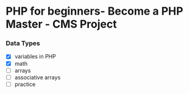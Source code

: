 # PHP for beginners- Become a PHP Master - CMS Project


### Data Types

- [x] variables in PHP
- [x] math
- [ ] arrays
- [ ] associative arrays
- [ ] practice